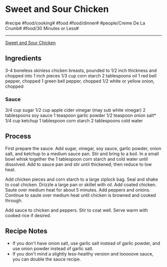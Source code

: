 # Sweet and Sour Chicken
#recipe #food/cooking# #food #food/dinner# #people/Creme De La Crumb# #food/30 Minutes or Less#
- - - -
[Sweet and Sour Chicken](https://www.lecremedelacrumb.com/healthy-sweet-sour-chicken/)

## Ingredients
3-4 boneless skinless chicken breasts, pounded to 1/2 inch thickness and chopped into 1 inch pieces
1/3 cup corn starch
2 tablespoons oil
1 red bell pepper, chopped
1 green bell pepper, chopped
1/2 white or yellow onion, chopped
### Sauce
3/4 cup sugar
1/2 cup apple cider vinegar (may sub white vinegar)
2 tablespoons soy sauce
1 teaspoon garlic powder
1/2 teaspoon onion salt*
1/4 cup ketchup
1 tablespoon corn starch
2 tablespoons cold water

## Process
First prepare the sauce. Add sugar, vinegar, soy sauce, garlic powder, onion salt, and ketchup to a medium sauce pan. Stir and bring to a boil. In a small bowl whisk together the 1 tablespoon corn starch and cold water until dissolved. Add to sauce pan and stir until thickened, then reduce to low heat.

Add chicken pieces and corn starch to a large ziplock bag. Seal and shake to coat chicken. Drizzle a large pan or skillet with oil. Add coated chicken. Saute over medium heat for about 5 minutes. Add peppers and onions. Continue to saute over medium heat until chicken is browned and cooked through.

Add sauce to chicken and peppers. Stir to coat well. Serve warm with cooked rice if desired.

## Recipe Notes
* If you don't have onion salt, use garlic salt instead of garlic powder, and use onion powder instead of garlic salt. 
* If you don't mind a slightly less-healthy version and looooove sauce, you can double the sauce recipe.